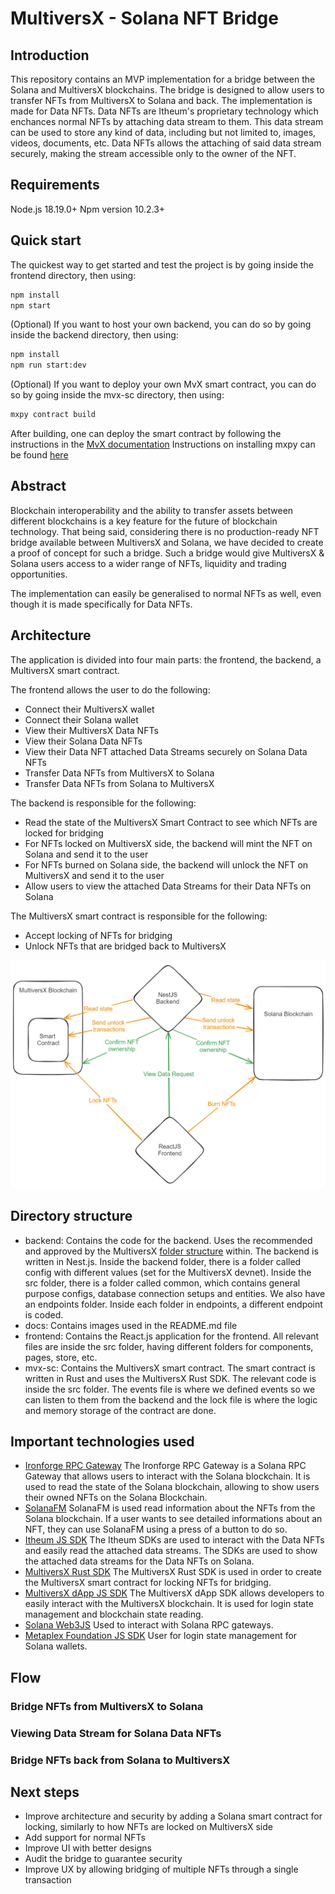 # MultiversX - Solana NFT Bridge

## Introduction

This repository contains an MVP implementation for a bridge between the Solana and MultiversX blockchains. The bridge is designed to allow users to transfer NFTs from MultiversX to Solana and back. The implementation is made for Data NFTs. Data NFTs are Itheum's proprietary technology which enchances normal NFTs by attaching data stream to them. This data stream can be used to store any kind of data, including but not limited to, images, videos, documents, etc. Data NFTs allows the attaching of said data stream securely, making the stream accessible only to the owner of the NFT.

## Requirements

Node.js 18.19.0+
Npm version 10.2.3+

## Quick start

The quickest way to get started and test the project is by going inside the frontend directory, then using:

```bash
npm install
npm start
```

(Optional) If you want to host your own backend, you can do so by going inside the backend directory, then using:

```bash
npm install
npm run start:dev
```

(Optional) If you want to deploy your own MvX smart contract, you can do so by going inside the mvx-sc directory, then using:

```bash
mxpy contract build
```

After building, one can deploy the smart contract by following the instructions in the [MvX documentation](https://github.com/multiversx/mx-sdk-py-cli/blob/main/CLI.md#contractdeploy)
Instructions on installing mxpy can be found [here](https://docs.multiversx.com/sdk-and-tools/sdk-py/installing-mxpy/)

## Abstract

Blockchain interoperability and the ability to transfer assets between different blockchains is a key feature for the future of blockchain technology. That being said, considering there is no production-ready NFT bridge available between MultiversX and Solana, we have decided to create a proof of concept for such a bridge. Such a bridge would give MultiversX & Solana users access to a wider range of NFTs, liquidity and trading opportunities.

The implementation can easily be generalised to normal NFTs as well, even though it is made specifically for Data NFTs.

## Architecture

The application is divided into four main parts: the frontend, the backend, a MultiversX smart contract.

The frontend allows the user to do the following:

- Connect their MultiversX wallet
- Connect their Solana wallet
- View their MultiversX Data NFTs
- View their Solana Data NFTs
- View their Data NFT attached Data Streams securely on Solana Data NFTs
- Transfer Data NFTs from MultiversX to Solana
- Transfer Data NFTs from Solana to MultiversX

The backend is responsible for the following:

- Read the state of the MultiversX Smart Contract to see which NFTs are locked for bridging
- For NFTs locked on MultiversX side, the backend will mint the NFT on Solana and send it to the user
- For NFTs burned on Solana side, the backend will unlock the NFT on MultiversX and send it to the user
- Allow users to view the attached Data Streams for their Data NFTs on Solana

The MultiversX smart contract is responsible for the following:

- Accept locking of NFTs for bridging
- Unlock NFTs that are bridged back to MultiversX

![High level architecture diagram](./docs/architecture.png)

## Directory structure

- backend: Contains the code for the backend. Uses the recommended and approved by the MultiversX [folder structure](https://github.com/multiversx/mx-template-service) within. The backend is written in Nest.js. Inside the backend folder, there is a folder called config with different values (set for the MultiversX devnet). Inside the src folder, there is a folder called common, which contains general purpose configs, database connection setups and entities. We also have an endpoints folder. Inside each folder in endpoints, a different endpoint is coded.
- docs: Contains images used in the README.md file
- frontend: Contains the React.js application for the frontend. All relevant files are inside the src folder, having different folders for components, pages, store, etc.
- mvx-sc: Contains the MultiversX smart contract. The smart contract is written in Rust and uses the MultiversX Rust SDK. The relevant code is inside the src folder. The events file is where we defined events so we can listen to them from the backend and the lock file is where the logic and memory storage of the contract are done.

## Important technologies used

- [Ironforge RPC Gateway](https://www.ironforge.cloud/docs)
  The Ironforge RPC Gateway is a Solana RPC Gateway that allows users to interact with the Solana blockchain. It is used to read the state of the Solana blockchain, allowing to show users their owned NFTs on the Solana Blockchain.
- [SolanaFM](https://docs.solana.fm/)
  SolanaFM is used read information about the NFTs from the Solana blockchain. If a user wants to see detailed informations about an NFT, they can use SolanaFM using a press of a button to do so.
- [Itheum JS SDK](https://github.com/Itheum/sdk-mx-data-nft)
  The Itheum SDKs are used to interact with the Data NFTs and easily read the attached data streams. The SDKs are used to show the attached data streams for the Data NFTs on Solana.
- [MultiversX Rust SDK](https://github.com/multiversx/mx-sdk-rs)
  The MultiversX Rust SDK is used in order to create the MultiversX smart contract for locking NFTs for bridging.
- [MultiversX dApp JS SDK](https://github.com/multiversx/mx-sdk-dapp)
  The MultiversX dApp SDK allows developers to easily interact with the MultiversX blockchain. It is used for login state management and blockchain state reading.
- [Solana Web3JS](https://solana-labs.github.io/solana-web3.js/)
  Used to interact with Solana RPC gateways.
- [Metaplex Foundation JS SDK](https://github.com/metaplex-foundation/js)
  User for login state management for Solana wallets.

## Flow

### Bridge NFTs from MultiversX to Solana

### Viewing Data Stream for Solana Data NFTs

### Bridge NFTs back from Solana to MultiversX

## Next steps

- Improve architecture and security by adding a Solana smart contract for locking, similarly to how NFTs are locked on MultiversX side
- Add support for normal NFTs
- Improve UI with better designs
- Audit the bridge to guarantee security
- Improve UX by allowing bridging of multiple NFTs through a single transaction

[contributors-shield]: https://img.shields.io/github/contributors/Itheum/sol-mvx-nft-bridge-poc?style=for-the-badge
[contributions-url]: https://github.com/Itheum/sol-mvx-nft-bridge-poc/graphs/contributors
[React.js]: https://img.shields.io/badge/-ReactJs-61DAFB?logo=react&logoColor=white&style=for-the-badge
[React-url]: https://reactjs.org/
[Nest.js]: https://img.shields.io/badge/-NestJs-ea2845?style=flat-square&logo=nestjs&logoColor=white
[Nest-url]: https://nestjs.com/

